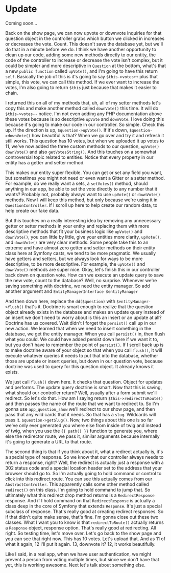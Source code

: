# Update

Coming soon...

Back on the show page, we can now upvote or downvote inquiries for that question
object in the controller grabs which button we clicked in increases or decreases the
vote. Count. This doesn't save the database yet, but we'll do that in a minute before
we do. I think we have another opportunity to clean up our code, adding some new
methods directly to our entity, the code of the controller to increase or decrease
the vote isn't complex, but it could be simpler and more descriptive in `Question` at
the bottom, what's that a new `public function` called `upVote()`, and I'm going to have
this return `self`. Basically the job of this is it's going to say `$this->votes++`
plus that simple, this vote, we can call this method. If we ever want to increase the
votes, I'm also going to return `$this` just because that makes it easier to chain.

I returned this on all of my methods that, uh, all of my setter methods let's copy
this and make another method called `downVote()` this time. It will do `$this->votes--`
notice. I'm not even adding any PHP documentation above these votes because is
so descriptive `upVote` and `downVote`. I love doing this because it's going to make
our code in our controller. So simple. Check this up. If the direction is up,
`$question->upVote()`. If it's down, `$question->downVote()` how beautiful is that?
When we go over and try it and refresh it still works. This question has 10 votes,
but when we uploaded it up votes to 11, we've now added the three custom methods to
our question, `upVote()` `downVote()` and also `getVotesString()`. And this touches on a
somewhat controversial topic related to entities. Notice that every property in our
entity has a getter and setter method.

This makes our entity super flexible. You can get or set any field you want, but
sometimes you might not need or even want a Gitter or a setter method. For example,
do we really want a sets, a `setVotes()` method, should anything in our app, be able to
set the vote directly to any number that it wants? Probably not, probably always want
to use `upVote()` or `downVote()` methods. Now I will keep this method, but only because
we're using it in `QuestionController`. If I scroll up here to help create our random
data, to help create our fake data.

But this touches on a really interesting idea by removing any unnecessary getter or
setter methods in your entity and replacing them with more descriptive methods that
fit your business logic like `upVote()` and `downVote()`, you can little by little, give your
entities more clarity, `upVote()`, and `downVote()` are very clear methods. Some people take
this to an extreme and have almost zero getter and setter methods on their entity
class here at Symfony casts, we tend to be more pragmatic. We usually have getters
and setters, but we always look for ways to be more descriptive, to be more
descriptive. For example, the `upVote()` and `downVote()` methods are super nice. Okay, let's
finish this in our controller back down on question vote. How can we execute an
update query to save the new vote, count to the database? Well, no surprise. Whenever
we're saving something with doctrine, we need the entity manager. So add another
argument and `EntityManagerInterface $entityManager`

And then down here, replace the `dd($question)` with `$entityManager->flush()` that's it.
Doctrine is smart enough to realize that the question object already exists in the
database and makes an update query instead of an insert we don't need to worry about
is this an insert or an update at all? Doctrine has us covered. Wait didn't I forget
the `persist()` call up in our new action. We learned that when we need to insert
something in the database, we get the entity manager. When you call `persist()` in, then
flush what you could. We could have added persist down here if we want it to, but you
don't have to remember the point of `persist()`. If I scroll back up is to make doctrine
aware of your object so that when you call `flush()`, it will execute whatever queries it
needs to put that into the database, whether those are update or insert queries, but
down in our question vote, because doctrine was used to query for this question
object. It already knows it exists.

We just call `flush()` down here. It checks that question. Object for updates and
performs. The update query doctrine is smart. Now that this is saving, what should
our controller return? Well, usually after a form submit we'll redirect. So let's do
that. How am I saying return `$this->redirectToRoute()` and then passes the name of the
route that we want to redirect to. So I'm gonna use `app_question_show` we'll
redirect to our show page, and then pass that any wild cards that it needs. So that
has a `slug`. Wildcards will pass it. `$question->getSlug()`. Now, two things
about this one is so far we've only ever generated you where else from inside of twig
and instead of twig, when you use the `{{ path() }}` function to generate you, where else the
redirector route, we pass it, similar arguments because internally it's going to
generate a URL to that route.

The second thing is that if you think about it, what a redirect actually is, it's a
special type of response. So we know that our controller always needs to return a
response, right? Well, the redirect is actually just a response with a 302
status code and a special location header set to the address that your browser should
go to. So I'm actually going to hold command or control to click into this redirect
route. You can see this actually comes from our `AbstractController`. This apparently
calls some other method called `redirect()` on this class. I'm going to hold command to
jump that. So ultimately what this redirect drop method returns is a `RedirectResponse`
response. And if I hold command on that `RedirectResponse` is actually a class deep in
the core of Symfony that extends `Response`. It's just a special subclass of response.
That's really good at creating redirect responses. So if that didn't quite make
sense, that's fine. I'm gonna close out these two classes. What I want you to know is
that `redirectToRoute()` actually returns a `Response` object, response option. That's
really good at redirecting. All right. So testing time, let's move over. Let's go
back to the show page and you can see that right now. This has 10 votes. Let's upload
that. And as 11 of what it again, 12 I'll put it again. 13, downvote it? 12, it works
beautifully.

Like I said, in a real app, when we have user authentication, we might prevent a
person from voting multiple times, but since we don't have that yet, this is working
awesome. Next let's talk about something else.

